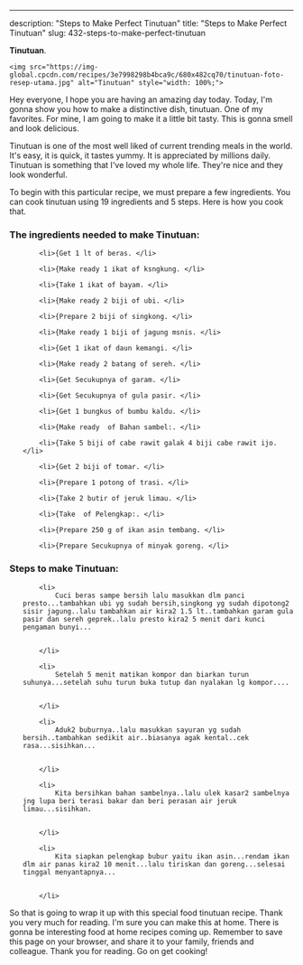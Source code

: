 ---
description: "Steps to Make Perfect Tinutuan"
title: "Steps to Make Perfect Tinutuan"
slug: 432-steps-to-make-perfect-tinutuan

<p>
	<strong>Tinutuan</strong>. 
	
</p>
<p>
	
	<img src="https://img-global.cpcdn.com/recipes/3e7998298b4bca9c/680x482cq70/tinutuan-foto-resep-utama.jpg" alt="Tinutuan" style="width: 100%;">
	
	
</p>
<p>
	Hey everyone, I hope you are having an amazing day today. Today, I'm gonna show you how to make a distinctive dish, tinutuan. One of my favorites. For mine, I am going to make it a little bit tasty. This is gonna smell and look delicious.
</p>
	
<p>
	
</p>
<p>
	Tinutuan is one of the most well liked of current trending meals in the world. It's easy, it is quick, it tastes yummy. It is appreciated by millions daily. Tinutuan is something that I've loved my whole life. They're nice and they look wonderful.
</p>

<p>
To begin with this particular recipe, we must prepare a few ingredients. You can cook tinutuan using 19 ingredients and 5 steps. Here is how you cook that.
</p>

<h3>The ingredients needed to make Tinutuan:</h3>

<ol>
	
		<li>{Get 1 lt of beras. </li>
	
		<li>{Make ready 1 ikat of ksngkung. </li>
	
		<li>{Take 1 ikat of bayam. </li>
	
		<li>{Make ready 2 biji of ubi. </li>
	
		<li>{Prepare 2 biji of singkong. </li>
	
		<li>{Make ready 1 biji of jagung msnis. </li>
	
		<li>{Get 1 ikat of daun kemangi. </li>
	
		<li>{Make ready 2 batang of sereh. </li>
	
		<li>{Get Secukupnya of garam. </li>
	
		<li>{Get Secukupnya of gula pasir. </li>
	
		<li>{Get 1 bungkus of bumbu kaldu. </li>
	
		<li>{Make ready  of Bahan sambel:. </li>
	
		<li>{Take 5 biji of cabe rawit galak 4 biji cabe rawit ijo. </li>
	
		<li>{Get 2 biji of tomar. </li>
	
		<li>{Prepare 1 potong of trasi. </li>
	
		<li>{Take 2 butir of jeruk limau. </li>
	
		<li>{Take  of Pelengkap:. </li>
	
		<li>{Prepare 250 g of ikan asin tembang. </li>
	
		<li>{Prepare Secukupnya of minyak goreng. </li>
	
</ol>
<p>
	
</p>

<h3>Steps to make Tinutuan:</h3>

<ol>
	
		<li>
			Cuci beras sampe bersih lalu masukkan dlm panci presto...tambahkan ubi yg sudah bersih,singkong yg sudah dipotong2 sisir jagung..lalu tambahkan air kira2 1.5 lt..tambahkan garam gula pasir dan sereh geprek..lalu presto kira2 5 menit dari kunci pengaman bunyi...
			
			
		</li>
	
		<li>
			Setelah 5 menit matikan kompor dan biarkan turun suhunya...setelah suhu turun buka tutup dan nyalakan lg kompor....
			
			
		</li>
	
		<li>
			Aduk2 buburnya..lalu masukkan sayuran yg sudah bersih..tambahkan sedikit air..biasanya agak kental..cek rasa...sisihkan...
			
			
		</li>
	
		<li>
			Kita bersihkan bahan sambelnya..lalu ulek kasar2 sambelnya jng lupa beri terasi bakar dan beri perasan air jeruk limau...sisihkan.
			
			
		</li>
	
		<li>
			Kita siapkan pelengkap bubur yaitu ikan asin...rendam ikan dlm air panas kira2 10 menit...lalu tiriskan dan goreng...selesai tinggal menyantapnya...
			
			
		</li>
	
</ol>

<p>
	
</p>

<p>
	So that is going to wrap it up with this special food tinutuan recipe. Thank you very much for reading. I'm sure you can make this at home. There is gonna be interesting food at home recipes coming up. Remember to save this page on your browser, and share it to your family, friends and colleague. Thank you for reading. Go on get cooking!
</p>
